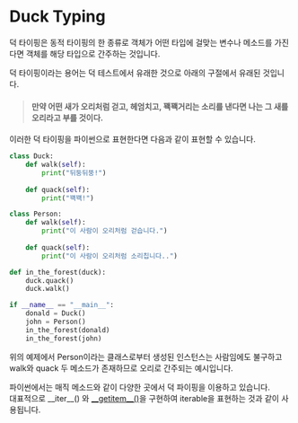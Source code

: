 # Duck Typing

덕 타이핑은 동적 타이핑의 한 종류로 객체가 어떤 타입에 걸맞는 변수나 메소드를 가진다면 객체를 해당 타입으로 간주하는 것입니다.  
  
덕 타이핑이라는 용어는 덕 테스트에서 유래한 것으로 아래의 구절에서 유래된 것입니다.

> #### 만약 어떤 새가 오리처럼 걷고, 헤엄치고, 꽥꽥거리는 소리를 낸다면 나는 그 새를 오리라고 부를 것이다.

이러한 덕 타이핑을 파이썬으로 표현한다면 다음과 같이 표현할 수 있습니다.

```python
class Duck:
    def walk(self):
        print("뒤둥뒤뚱!")
    
    def quack(self):
        print("꽥꽥!")

class Person:
    def walk(self):
        print("이 사람이 오리처럼 걷습니다.")
    
    def quack(self):
        print("이 사람이 오리처럼 소리칩니다..")

def in_the_forest(duck):
    duck.quack()
    duck.walk()

if __name__ == "__main__":
    donald = Duck()
    john = Person()
    in_the_forest(donald)
    in_the_forest(john)

```

위의 예제에서 Person이라는 클래스로부터 생성된 인스턴스는 사람임에도 불구하고 walk와 quack 두 메소드가 존재하므로 오리로 간주되는 예시입니다.  
  
파이썬에서는 매직 메소드와 같이 다양한 곳에서 덕 파이핑을 이용하고 있습니다.  
대표적으로 \_\_iter\_\_\(\) 와 [\_\_getitem\_\_\(\)](https://blog.weirdx.io/post/21466)을 구현하여  iterable을 표현하는 것과 같이 사용됩니다.

